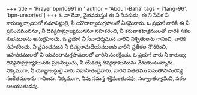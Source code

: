 +++
title = 'Prayer bpn10991 in '
author = 'Abdu'l-Bahá'
tags = ['lang-96', 'bpn-unsorted']
+++
ఓ నా దేవా, వైభవమస్తు! ఈ నీ సేవకుడు, ఈ నీ సేవిక నీ కారుణ్యచ్ఛాయలో సమావిష్టులై, నీ యౌదార్యానుగ్రహాలతో ఏకమైనారు. ఓ ప్రభూ! వారికి ఈ నీ ప్రపంచముననూ, నీ దివ్యసామ్రాజ్యముననూ సహకరించి, నీ కరుణాకటాక్షములతో వారికి సకల శుభములను అనుగ్రహించు. ఓ ప్రభూ! నీ సేవాధర్మమున వారిని నిశ్చితులను గావించి, వారికి సహకరించు. నీ ప్రపంచమున నీ దివ్యనామధేయములకు వారిని ప్రతీకల నొనరించి, ఇహపరములలో నీ యనంతానుగ్రహములతో వారిని సంరక్షించు. ఓ ప్రభూ! వారు నీ కారుణ్య దివ్యసామ్రాజ్యమునకు ప్రణమిల్లుచు, నీ యేకత్వ దివ్యధామమును వేడుకుంటున్నారు. నిక్కముగా, నీ యాజ్ఞాబద్ధులై వారు వివాహితులైనారు. వారిని సతతము సమతాసామరస్య సంకేతములను గావించు. నిక్కముగా, నీవు సమస్త శక్తిమంతుడవు, సర్వాంతర్యామివి, సకల బలయుతుడవు.
